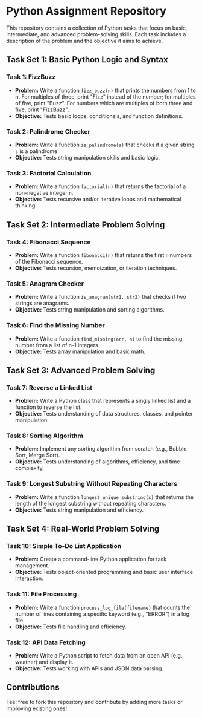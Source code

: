 # Python Assignment Repository

This repository contains a collection of Python tasks that focus on basic, intermediate, and advanced problem-solving skills. Each task includes a description of the problem and the objective it aims to achieve.

## Task Set 1: Basic Python Logic and Syntax

### Task 1: FizzBuzz
- **Problem:** Write a function `fizz_buzz(n)` that prints the numbers from 1 to n. For multiples of three, print "Fizz" instead of the number; for multiples of five, print "Buzz". For numbers which are multiples of both three and five, print "FizzBuzz".
- **Objective:** Tests basic loops, conditionals, and function definitions.

### Task 2: Palindrome Checker
- **Problem:** Write a function `is_palindrome(s)` that checks if a given string `s` is a palindrome.
- **Objective:** Tests string manipulation skills and basic logic.

### Task 3: Factorial Calculation
- **Problem:** Write a function `factorial(n)` that returns the factorial of a non-negative integer `n`.
- **Objective:** Tests recursive and/or iterative loops and mathematical thinking.

## Task Set 2: Intermediate Problem Solving

### Task 4: Fibonacci Sequence
- **Problem:** Write a function `fibonacci(n)` that returns the first `n` numbers of the Fibonacci sequence.
- **Objective:** Tests recursion, memoization, or iteration techniques.

### Task 5: Anagram Checker
- **Problem:** Write a function `is_anagram(str1, str2)` that checks if two strings are anagrams.
- **Objective:** Tests string manipulation and sorting algorithms.

### Task 6: Find the Missing Number
- **Problem:** Write a function `find_missing(arr, n)` to find the missing number from a list of n-1 integers.
- **Objective:** Tests array manipulation and basic math.

## Task Set 3: Advanced Problem Solving

### Task 7: Reverse a Linked List
- **Problem:** Write a Python class that represents a singly linked list and a function to reverse the list.
- **Objective:** Tests understanding of data structures, classes, and pointer manipulation.

### Task 8: Sorting Algorithm
- **Problem:** Implement any sorting algorithm from scratch (e.g., Bubble Sort, Merge Sort).
- **Objective:** Tests understanding of algorithms, efficiency, and time complexity.

### Task 9: Longest Substring Without Repeating Characters
- **Problem:** Write a function `longest_unique_substring(s)` that returns the length of the longest substring without repeating characters.
- **Objective:** Tests string manipulation and efficiency.

## Task Set 4: Real-World Problem Solving

### Task 10: Simple To-Do List Application
- **Problem:** Create a command-line Python application for task management.
- **Objective:** Tests object-oriented programming and basic user interface interaction.

### Task 11: File Processing
- **Problem:** Write a function `process_log_file(filename)` that counts the number of lines containing a specific keyword (e.g., "ERROR") in a log file.
- **Objective:** Tests file handling and efficiency.

### Task 12: API Data Fetching
- **Problem:** Write a Python script to fetch data from an open API (e.g., weather) and display it.
- **Objective:** Tests working with APIs and JSON data parsing.

## Contributions
Feel free to fork this repository and contribute by adding more tasks or improving existing ones!
